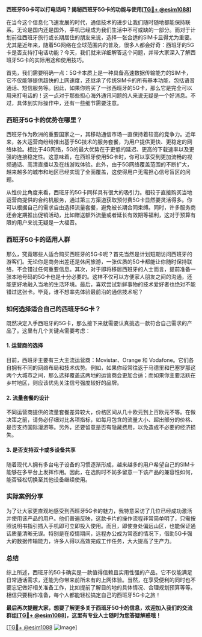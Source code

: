 **西班牙5G卡可以打电话吗？揭秘西班牙5G卡的功能与使用[[TG💪+ @esim1088](https://t.me/s/esim1088)]**

在当今这个信息化飞速发展的时代，通信技术的进步让我们随时随地都能保持联系。无论是国内还是国外，手机已经成为我们生活中不可或缺的一部分。而对于计划前往西班牙旅行或长期居住的朋友来说，选择一张合适的SIM卡显得尤为重要。尤其是近年来，随着5G网络在全球范围内的普及，很多人都会好奇：西班牙的5G卡是否支持打电话功能？今天，我们就来详细解答这个问题，并带大家深入了解西班牙5G卡的实际用途和使用技巧。

首先，我们需要明确一点：5G卡本质上是一种具备高速数据传输能力的SIM卡，它不仅能够提供超快的上网速度，还继承了传统SIM卡的所有基本功能，包括语音通话、短信服务等。因此，如果你购买了一张西班牙的5G卡，那么它是完全可以用来打电话的！这一点对于那些担心海外通讯问题的人来说无疑是一个好消息。不过，具体到实际操作中，还有一些细节需要注意。

### 西班牙5G卡的优势在哪里？

西班牙作为欧洲的重要国家之一，其移动通信市场一直保持着较高的竞争力。近年来，各大运营商纷纷推出基于5G技术的服务套餐，为用户提供更快、更稳定的网络体验。相比于4G网络，5G的最大优势在于更低的延迟、更高的下载速率以及更强的连接稳定性。这意味着，在西班牙使用5G卡时，你可以享受到更加流畅的视频通话、高清直播以及在线游戏体验。此外，由于5G网络覆盖范围的不断扩大，越来越多的城市和地区已经实现了全面覆盖，这使得用户无需担心信号盲区的问题。

从性价比角度来看，西班牙的5G卡同样具有很大的吸引力。相较于直接购买当地运营商提供的合约机服务，通过第三方渠道获取预付费5G卡显然要灵活得多。你可以根据自己的需求自由选择流量套餐，避免被长期合同束缚。同时，许多服务商还会定期推出促销活动，比如赠送额外流量或者延长有效期等福利，这对于预算有限的用户来说无疑是一大福音。

### 西班牙5G卡的适用人群

那么，究竟哪些人适合购买西班牙的5G卡呢？首先当然是计划短期访问西班牙的游客们。无论你是商务出差还是休闲旅游，一张优质的5G卡都能让你随时保持联络，不会错过任何重要信息。其次，对于即将移居西班牙的人士而言，提前准备一张本地号码的5G卡也是十分必要的。这样不仅可以方便家人朋友之间的沟通，还能更好地融入当地的生活环境。最后，喜欢尝试新鲜事物的技术爱好者也绝对不能错过这张卡。毕竟，谁不想率先体验最前沿的通信技术呢？

### 如何选择适合自己的西班牙5G卡？

既然决定入手西班牙的5G卡，那么接下来就需要认真挑选一款符合自己需求的产品了。这里有几个关键点需要考虑：

#### 1. **运营商的选择**
目前，西班牙主要有三大主流运营商：Movistar、Orange 和 Vodafone。它们各自拥有不同的网络布局和技术优势。例如，如果你经常往返于马德里和巴塞罗那这两个大城市之间，那么选择覆盖这两地的运营商会更加合适；而如果你主要活跃在乡村地区，则应该优先关注信号强度较好的品牌。

#### 2. **流量套餐的设计**
不同运营商提供的流量套餐差异较大，价格区间从几十欧元到上百欧元不等。在做决策之前，请务必仔细对比各项指标，如每月包含的流量大小、超出部分的价格、是否支持国际漫游等。另外，还要留意是否有隐藏费用，以免造成不必要的经济损失。

#### 3. **是否支持双卡或多设备共享**
随着现代人拥有多台电子设备的习惯逐渐形成，越来越多的用户希望自己的SIM卡能够在多平台上发挥作用。因此，在选购时不妨多留意一下该产品的兼容性如何，能否轻松切换至其他设备继续使用。

### 实际案例分享

为了让大家更直观地感受到西班牙5G卡的魅力，我特意采访了几位已经成功激活并使用该产品的用户。他们普遍反映，这款卡片的操作流程非常简单明了，只需按照说明书指引插入手机即可立即投入使用。而且，即使身处偏远山区，也能保证通话质量清晰无误。特别是在疫情期间，远程办公成为常态的情况下，借助5G卡强大的数据传输能力，许多人得以高效完成工作任务，大大提高了生产力。

### 总结

综上所述，西班牙的5G卡确实是一款值得信赖且实用性强的产品。它不仅能满足日常通话需求，还能为你带来前所未有的上网体验。当然，在享受便利的同时也不要忘记做好相关准备工作，比如提前了解目的地的具体情况、合理规划预算等等。相信只要稍作准备，每个人都能轻松搞定自己的西班牙5G卡之旅！

**最后再次提醒大家，想要了解更多关于西班牙5G卡的信息，欢迎加入我们的交流群组[[TG💪+ @esim1088](https://t.me/s/esim1088)]，这里有专业人士随时为您答疑解惑哦！**

[[TG💪+ @esim1088](https://t.me/s/esim1088) ![Image](https://i.postimg.cc/4NQfJmqS/Snipaste-2025-05-13-00-14-12.png)]